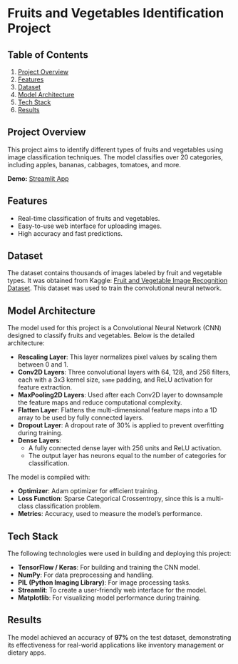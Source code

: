 # Fruits and Vegetables Identification Project

## Table of Contents
1. [Project Overview](#project-overview)
2. [Features](#features)
3. [Dataset](#dataset)
4. [Model Architecture](#model-architecture)
5. [Tech Stack](#tech-stack)
6. [Results](#results)

## Project Overview

This project aims to identify different types of fruits and vegetables using image classification techniques. The model classifies over 20 categories, including apples, bananas, cabbages, tomatoes, and more.

**Demo:** [Streamlit App](https://imageclassifierml.streamlit.app/)

## Features

- Real-time classification of fruits and vegetables.
- Easy-to-use web interface for uploading images.
- High accuracy and fast predictions.

## Dataset

The dataset contains thousands of images labeled by fruit and vegetable types. It was obtained from Kaggle: [Fruit and Vegetable Image Recognition Dataset](https://www.kaggle.com/datasets/kritikseth/fruit-and-vegetable-image-recognition). This dataset was used to train the convolutional neural network.

## Model Architecture

The model used for this project is a Convolutional Neural Network (CNN) designed to classify fruits and vegetables. Below is the detailed architecture:

- **Rescaling Layer**: This layer normalizes pixel values by scaling them between 0 and 1.
- **Conv2D Layers**: Three convolutional layers with 64, 128, and 256 filters, each with a 3x3 kernel size, `same` padding, and ReLU activation for feature extraction.
- **MaxPooling2D Layers**: Used after each Conv2D layer to downsample the feature maps and reduce computational complexity.
- **Flatten Layer**: Flattens the multi-dimensional feature maps into a 1D array to be used by fully connected layers.
- **Dropout Layer**: A dropout rate of 30% is applied to prevent overfitting during training.
- **Dense Layers**: 
  - A fully connected dense layer with 256 units and ReLU activation.
  - The output layer has neurons equal to the number of categories for classification.

The model is compiled with:
- **Optimizer**: Adam optimizer for efficient training.
- **Loss Function**: Sparse Categorical Crossentropy, since this is a multi-class classification problem.
- **Metrics**: Accuracy, used to measure the model’s performance.

## Tech Stack

The following technologies were used in building and deploying this project:

- **TensorFlow / Keras**: For building and training the CNN model.
- **NumPy**: For data preprocessing and handling.
- **PIL (Python Imaging Library)**: For image processing tasks.
- **Streamlit**: To create a user-friendly web interface for the model.
- **Matplotlib**: For visualizing model performance during training.

## Results

The model achieved an accuracy of **97%** on the test dataset, demonstrating its effectiveness for real-world applications like inventory management or dietary apps.
